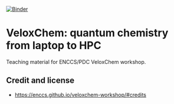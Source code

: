 [![Binder](https://mybinder.org/badge_logo.svg)](https://mybinder.org/v2/gh/ENCCS/veloxchem-workshop/master?urlpath=lab%2Ftree%2Fcontent%2Fnotebooks)

# VeloxChem: quantum chemistry from laptop to HPC

Teaching material for ENCCS/PDC VeloxChem workshop.

## Credit and license

- https://enccs.github.io/veloxchem-workshop/#credits
